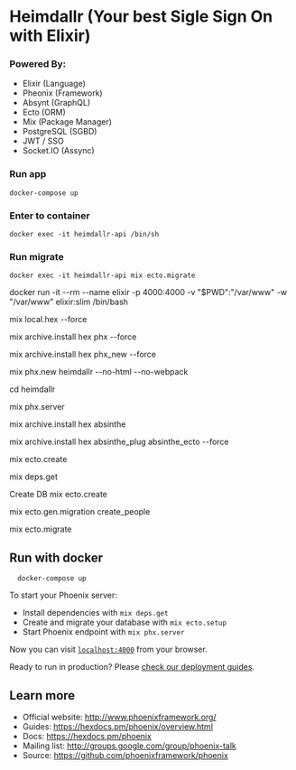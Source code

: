 # Heimdallr (Your best Sigle Sign On with Elixir)

### Powered By:

- Elixir (Language)
- Pheonix (Framework)
- Absynt (GraphQL)
- Ecto (ORM)
- Mix (Package Manager)
- PostgreSQL (SGBD)
- JWT / SSO
- Socket.IO (Assync)

### Run app

```
docker-compose up
```

### Enter to container

```
docker exec -it heimdallr-api /bin/sh
```

### Run migrate

```
docker exec -it heimdallr-api mix ecto.migrate
```

docker run -it --rm --name elixir -p 4000:4000 -v "\$PWD":"/var/www" -w "/var/www" elixir:slim /bin/bash

mix local.hex --force

mix archive.install hex phx --force

mix archive.install hex phx_new --force

mix phx.new heimdallr --no-html --no-webpack

cd heimdallr

mix phx.server

mix archive.install hex absinthe

mix archive.install hex absinthe_plug absinthe_ecto --force

mix ecto.create

mix deps.get

Create DB
mix ecto.create

mix ecto.gen.migration create_people

mix ecto.migrate

## Run with docker

```
  docker-compose up
```

To start your Phoenix server:

- Install dependencies with `mix deps.get`
- Create and migrate your database with `mix ecto.setup`
- Start Phoenix endpoint with `mix phx.server`

Now you can visit [`localhost:4000`](http://localhost:4000) from your browser.

Ready to run in production? Please [check our deployment guides](https://hexdocs.pm/phoenix/deployment.html).

## Learn more

- Official website: http://www.phoenixframework.org/
- Guides: https://hexdocs.pm/phoenix/overview.html
- Docs: https://hexdocs.pm/phoenix
- Mailing list: http://groups.google.com/group/phoenix-talk
- Source: https://github.com/phoenixframework/phoenix
